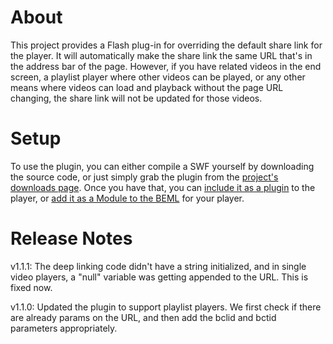 About
=====

This project provides a Flash plug-in for overriding the default share link for the player. It will automatically make the share link the same URL that's in the address bar of the page. However, if you have related videos in the end screen, a playlist player where other videos can be played, or any other means where videos can load and playback without the page URL changing, the share link will not be updated for those videos.

Setup
=====

To use the plugin, you can either compile a SWF yourself by downloading the source code, or just simply grab the plugin from the [project's downloads page](https://github.com/BrightcoveOS/Share-Link-Override/downloads). Once you have that, you can [include it as a plugin](http://support.brightcove.com/en/docs/editing-settings-players#analytics) to the player, or [add it as a Module to the BEML](http://support.brightcove.com/en/docs/adding-custom-component-player-template) for your player.

Release Notes
=============

v1.1.1: The deep linking code didn't have a string initialized, and in single video players, a "null" variable was getting appended to the URL. This is fixed now.

v1.1.0: Updated the plugin to support playlist players. We first check if there are already params on the URL, and then add the bclid and bctid parameters appropriately.